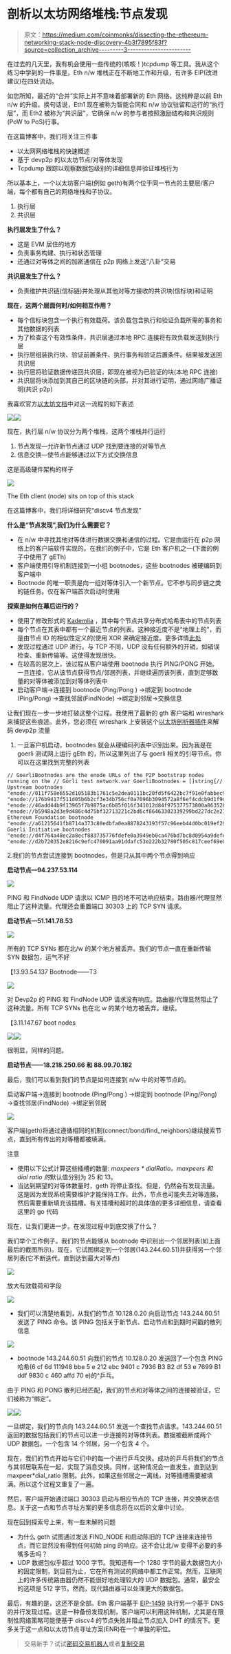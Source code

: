 # 剖析以太坊网络堆栈:节点发现

> 原文：<https://medium.com/coinmonks/dissecting-the-ethereum-networking-stack-node-discovery-4b3f7895f83f?source=collection_archive---------3----------------------->

在过去的几天里，我有机会使用一些传统的(咳咳！)tcpdump 等工具。我从这个练习中学到的一件事是，Eth n/w 堆栈正在不断地工作和升级，有许多 EIP(改进建议)在四处流动。

如您所知，最近的“合并”实际上并不意味着部署新的 Eth 网络。这纯粹是以前 Eth n/w 的升级。换句话说，Eth1 现在被称为智能合同和 n/w 协议驻留和运行的“执行层”，而 Eth2 被称为“共识层”，它确保 n/w 的参与者按照激励结构和共识规则(PoW to PoS)行事。

在这篇博客中，我们将关注三件事

*   以太网网络堆栈的快速概述
*   基于 devp2p 的以太坊节点/对等体发现
*   Tcpdump 跟踪以观察数据包级别的详细信息并验证堆栈行为

所以基本上，一个以太坊客户端(例如 geth)有两个位于同一节点的主要层/客户端，每个都有自己的网络堆栈和子协议。

1.  执行层
2.  共识层

**执行层发生了什么？**

*   这是 EVM 居住的地方
*   负责事务构建、执行和状态管理
*   还通过对等体之间的加密通信在 p2p 网络上发送“八卦”交易

**共识层发生了什么？**

*   负责维护共识链(信标链)并处理从其他对等方接收的共识块(信标块)和证明

**现在，这两个层面何时/如何相互作用？**

*   每个信标块包含一个执行有效载荷。该负载包含执行和验证负载所需的事务和其他数据的列表
*   为了检查这个有效性条件，共识层通过本地 RPC 连接将有效负载发送到执行层
*   执行层组装执行块、验证前置条件、执行事务和验证后置条件。结果被发送回共识层
*   执行层将验证数据传递回共识层，即现在被视为已验证的块(本地 RPC 连接)
*   共识层将块添加到其自己的区块链的头部，并对其进行证明，通过网络广播证明(共识 p2p)

我喜欢官方[以太坊文档](https://ethereum.org/en/developers/docs/networking-layer/)中对这一流程的如下表述

![](img/be60eac5047f95192d0e76e1b82efa29.png)![](img/8e4c258d3716940f08cf8d896b68a3f0.png)

现在，执行层 n/w 协议分为两个堆栈，这两个堆栈并行运行

1.  节点发现—允许新节点通过 UDP 找到要连接的对等节点
2.  信息交换—使节点能够通过以下方式交换信息

这是高级硬件架构的样子

![](img/6492f5989b9b2e7510612292f27ee110.png)

The Eth client (node) sits on top of this stack

在这篇博客中，我们将详细研究“discv4 节点发现”

**什么是“节点发现”,我们为什么需要它？**

*   在 n/w 中寻找其他对等体进行数据交换和通信的过程。它是由运行在 p2p 网络上的客户端软件实现的。在我们的例子中，它是 Eth 客户机之一(下面的例子中使用了 gETh)
*   客户端使用引导机制连接到一小组 bootnodes，这些 bootnodes 被硬编码到客户端中
*   Bootnode 的唯一职责是向一组对等体引入一个新节点。它不参与同步链之类的链任务。仅在客户端首次启动时使用

**探索是如何在幕后进行的？**

*   使用了修改形式的 [Kademlia](/coinmonks/a-brief-overview-of-kademlia-and-its-use-in-various-decentralized-platforms-da08a7f72b8f) ，其中每个节点共享分布式哈希表中的节点列表
*   每个节点在其表中都有一个最近节点的列表。这种接近度不是“地理上的”，而是由节点 ID 的相似性定义的(使用 XOR 来确定接近度。更多详情[此处](/coinmonks/a-brief-overview-of-kademlia-and-its-use-in-various-decentralized-platforms-da08a7f72b8f)
*   发现过程通过 UDP 进行。与 TCP 不同，UDP 没有任何额外的开销，如错误检查、重新传输等。这使得发现很快。
*   在较高的层次上，该过程从客户端使用 bootnode 执行 PING/PONG 开始。一旦连接，它从该节点获得节点/邻居列表，并继续遍历该列表，直到足够数量的对等体被添加到对等体列表中
*   启动客户端→连接到 bootnode (Ping/Pong ) →绑定到 bootnode (Ping/Pong) →查找邻居(FindNode) →绑定到邻居->交换信息

让我们现在一步一步地打破这整个过程。我使用了最新的 gth 客户端和 wireshark 来捕捉这些痕迹。此外，您必须在 wireshark 上安装这个[以太坊剖析器插件](https://github.com/bcsecorg/ethereum_devp2p_wireshark_dissector)来解码 devp2p 流量

1.  一旦客户机启动，bootnodes 就会从硬编码列表中识别出来。因为我是在 goerli 测试网上运行 gEth 的，所以这里列出了与 goerli 相关的引导节点。你可以在这里找到完整的列表

```
// GoerliBootnodes are the enode URLs of the P2P bootstrap nodes running on the // Görli test network.var GoerliBootnodes = []string{// Upstream bootnodes  "enode://011f758e6552d105183b1761c5e2dea0111bc20fd5f6422bc7f91e0fabbec9a6595caf6239b37feb773dddd3f87240d99d859431891e4a642cf2a0a9e6cbb98a@51.141.78.53:30303",  "enode://176b9417f511d05b6b2cf3e34b756cf0a7096b3094572a8f6ef4cdcb9d1f9d00683bf0f83347eebdf3b81c3521c2332086d9592802230bf528eaf606a1d9677b@13.93.54.137:30303",  "enode://46add44b9f13965f7b9875ac6b85f016f341012d84f975377573800a863526f4da19ae2c620ec73d11591fa9510e992ecc03ad0751f53cc02f7c7ed6d55c7291@94.237.54.114:30313",  "enode://b5948a2d3e9d486c4d75bf32713221c2bd6cf86463302339299bd227dc2e276cd5a1c7ca4f43a0e9122fe9af884efed563bd2a1fd28661f3b5f5ad7bf1de5949@18.218.250.66:30303",// Ethereum Foundation bootnode  "enode://a61215641fb8714a373c80edbfa0ea8878243193f57c96eeb44d0bc019ef295abd4e044fd619bfc4c59731a73fb79afe84e9ab6da0c743ceb479cbb6d263fa91@3.11.147.67:30303",// Goerli Initiative bootnodes  "enode://d4f764a48ec2a8ecf883735776fdefe0a3949eb0ca476bd7bc8d0954a9defe8fea15ae5da7d40b5d2d59ce9524a99daedadf6da6283fca492cc80b53689fb3b3@46.4.99.122:32109",  "enode://d2b720352e8216c9efc470091aa91ddafc53e222b32780f505c817ceef69e01d5b0b0797b69db254c586f493872352f5a022b4d8479a00fc92ec55f9ad46a27e@88.99.70.182:30303",}
```

2.我们的节点尝试连接到 bootnodes，但是只从其中两个节点得到响应

**启动节点—94.237.53.114**

![](img/24c5062096d4a63aa2f8398dac2026a3.png)

PING 和 FindNode UDP 请求以 ICMP 目的地不可达响应结束。路由器/代理显然阻止了这种流量。代理还会重置端口 30303 上的 TCP SYN 请求。

**启动节点—51.141.78.53**

![](img/6611f38f37eb85f4d7de12460edb8f26.png)

所有的 TCP SYNs 都在北/w 的某个地方被丢弃。我们的节点一直在重新传输 SYN 数据包，运气不好

【13.93.54.137 Bootnode——T3

![](img/2baa411362a373824466f5d31935e0e8.png)

对 Devp2p 的 PING 和 FindNode UDP 请求没有响应。路由器/代理显然阻止了这种流量。所有 TCP SYNs 也在北 w 的某个地方被丢弃。继续。

【3.11.147.67 boot nodes

![](img/3782dfd2489c56a6929918510acc5af7.png)![](img/74ab9555462fd09741d18155e648c4bb.png)

很明显，同样的问题。

**启动节点——18.218.250.66 和 88.99.70.182**

最后，我们可以看到我们的节点是如何连接到 n/w 中的对等节点的。

启动客户端→连接到 bootnode (Ping/Pong ) →绑定到 bootnode (Ping/Pong) →查找邻居(FindNode) →绑定到邻居

![](img/3d98e941910d418bcf0cf4f3ea1943d9.png)

客户端(geth)将通过遵循相同的机制(connect/bond/find_neighbors)继续搜索节点，直到所有传出的对等槽都被填满。

注意

*   使用以下公式计算这些插槽的数量: *maxpeers * dialRatio。maxpeers 和 dial ratio 的*默认值分别为 25 和 13。
*   当达到期望的对等体数量时，geth 将停止查找。但是，仍然会有发现流量。这是因为发现系统需要维护才能保持工作。此外，节点也可能失去对等连接，然后需要重新填充该插槽。有关插槽和超时的具体值的更多详细信息，请查看这里的 go 代码

现在，让我们更进一步。在发现过程中到底交换了什么？

我们举个工作例子。我们的节点能够从 bootnode 中识别出一个邻居列表(如上面最后的截图所示)。现在，它试图绑定到一个邻居(143.244.60.51)并获得另一个邻居列表(它不断迭代，直到达到最大对等点)

![](img/267170298f196f033e0acce6c336b27a.png)

放大有效载荷和字段

![](img/038d2ad9e722583772bd6231d7cf938a.png)

*   我们可以清楚地看到，从我们的节点 10.128.0.20 向启动节点 143.244.60.51 发送了 PING 命令。该 PING 包括关于新节点、启动节点和到期时间戳的散列信息

![](img/e94ad6d97835fbd49bc374daf98b7c4f.png)

*   bootnode 143.244.60.51 向我们的节点 10.128.0.20 发送回了一个包含 PING 哈希(6 cf 6d 111948 bbe 5 e 212 ebc 9401 c 7936 B3 B2 df 53 e 7699 B1 ddf 9830 c 460 affd 70 e)的^乒乓。

由于 PING 和 PONG 散列已经匹配，我们的节点和对等体之间的连接被验证，它们被称为“绑定”。

![](img/c23d20d5a4eaebdb57df347b6ab97dfd.png)![](img/3e78aa764b6909e93631c99682b34952.png)

一旦绑定，我们的节点向 143.244.60.51 发送一个查找节点请求。143.244.60.51 返回的数据包括我们的节点可以进一步连接的对等体列表。数据被截断成两个 UDP 数据包。一个包含 14 个邻居，另一个包含 4 个。

现在，我们的节点开始与它们中的每一个进行乒乓交换。成功的乒乓将我们的节点与其邻居联系在一起，实现了消息交换。同样，这种情况会一直发生，直到达到 maxpeer*dial_ratio 限制。此外，如果这些邻居之一离线，对等插槽需要被填满。所以这个过程又重复了一遍。

然后，客户端开始通过端口 30303 启动与相应节点的 TCP 连接，并交换状态信息。关于这一点和节点寻址方案的更多信息将在以后的文章中讨论。

现在回到探索号上来，有一些未解的问题

*   为什么 geth 试图通过发送 FIND_NODE 和启动陈旧的 TCP 连接来连接节点，而它显然没有得到任何初始 ping 的响应。这不会让北/w 变得不必要的多嘴多舌吗？
*   UDP 数据包似乎超过 1000 字节。我知道有一个 1280 字节的最大数据包大小的固定限制，到目前为止，它在所有测试的网络中都工作正常。然而，互联网上的许多传统路由器仍然不能很好地处理较大的 UDP 数据包。通常，最安全的选项是 512 字节。然而，现代路由器可以处理更大的数据包。

最后，有趣的是，这还不是全部。Eth 客户端基于 [EIP-1459](https://eips.ethereum.org/EIPS/eip-1459) 执行另一个基于 DNS 的并行发现过程。这是一种备份发现机制，客户端可以利用这种机制，尤其是在限制性网络策略可能使基于 discv4 的节点失败并阻止节点加入 DHT 的情况下。更多关于这一点和以太坊节点寻址方案(ENR)在一个单独的职位。

> 交易新手？试试[密码交易机器人](/coinmonks/crypto-trading-bot-c2ffce8acb2a)或者[复制交易](/coinmonks/top-10-crypto-copy-trading-platforms-for-beginners-d0c37c7d698c)